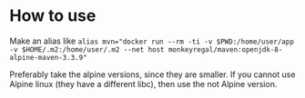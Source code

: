 How to use
======

Make an alias like `alias mvn="docker run --rm -ti -v $PWD:/home/user/app -v $HOME/.m2:/home/user/.m2 --net host monkeyregal/maven:openjdk-8-alpine-maven-3.3.9"`

Preferably take the alpine versions, since they are smaller. If you cannot use Alpine linux (they have a different libc), then use the not Alpine version.
